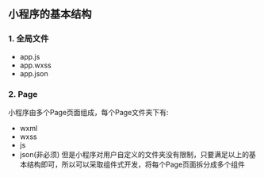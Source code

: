 ## 小程序的基本结构
### 1. 全局文件
- app.js
- app.wxss
- app.json
### 2. Page
小程序由多个Page页面组成，每个Page文件夹下有:<br>
- wxml
- wxss
- js
- json(非必须)
但是小程序对用户自定义的文件夹没有限制，只要满足以上的基本结构即可，所以可以采取组件式开发，将每个Page页面拆分成多个组件
